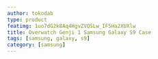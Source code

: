 ```yaml
---
author: tokodab
type: product
featimg: 1uo7dG2k8Aq4HgvZVQSLw_IF5Ha2XUXlw
title: Overwatch Genji 1 Samsung Galaxy S9 Case
tags: [samsung, galaxy, s9]
category: [samsung]
---
```

